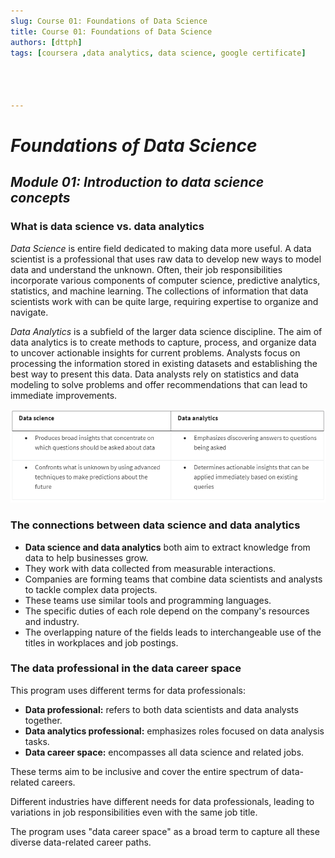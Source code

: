 ```yaml
---
slug: Course 01: Foundations of Data Science
title: Course 01: Foundations of Data Science 
authors: [dttph]
tags: [coursera ,data analytics, data science, google certificate]




---
```




# ***Foundations of Data Science***

## ***Module 01: Introduction to data science concepts***

### What is data science vs. data analytics 

*Data Science* is entire field dedicated to making data more useful. A data scientist is a professional that uses raw data to develop new ways to model data and understand the unknown. Often, their job responsibilities incorporate various components of computer science, predictive analytics, statistics, and machine learning. The collections of information that data scientists work with can be quite large, requiring expertise to organize and navigate. 

*Data Analytics* is a subfield of the larger data science discipline. The aim of data analytics is to create methods to capture, process, and organize data to uncover actionable insights for current problems. Analysts focus on processing the information stored in existing datasets and establishing the best way to present this data. Data analysts rely on statistics and data modeling to solve problems and offer recommendations that can lead to immediate improvements. 

![comparison](./img_gg/comparison.png "Comparison Data Science and Data Analytics")

### The connections between data science and data analytics

- **Data science and data analytics** both aim to extract knowledge from data to help businesses grow.
- They work with data collected from measurable interactions.
- Companies are forming teams that combine data scientists and analysts to tackle complex data projects.
- These teams use similar tools and programming languages.
- The specific duties of each role depend on the company's resources and industry.
- The overlapping nature of the fields leads to interchangeable use of the titles in workplaces and job postings.

### The data professional in the data career space

This program uses different terms for data professionals:

- **Data professional:** refers to both data scientists and data analysts together.
- **Data analytics professional:** emphasizes roles focused on data analysis tasks.
- **Data career space:** encompasses all data science and related jobs.

These terms aim to be inclusive and cover the entire spectrum of data-related careers.

Different industries have different needs for data professionals, leading to variations in job responsibilities even with the same job title.

The program uses "data career space" as a broad term to capture all these diverse data-related career paths.